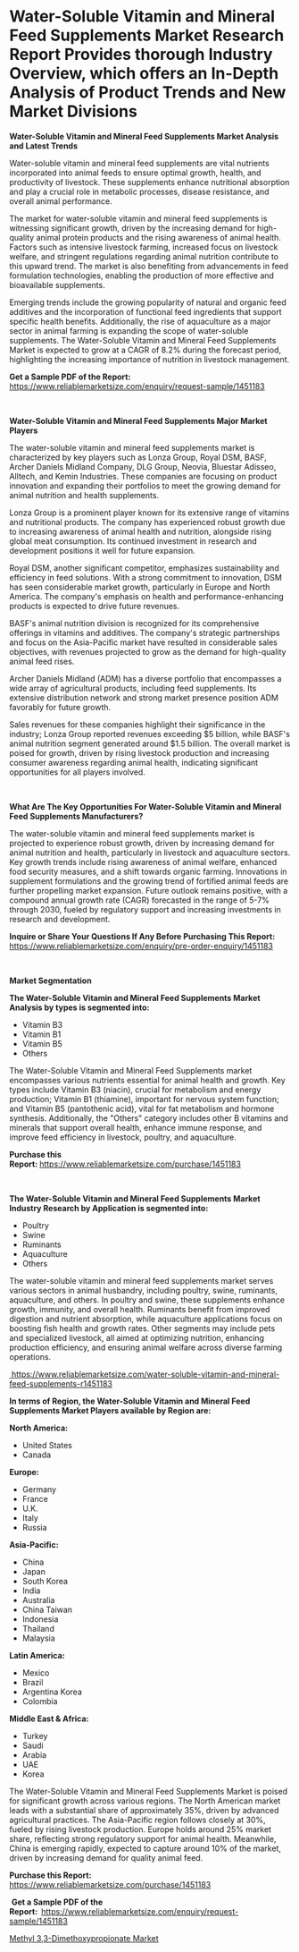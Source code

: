 <p><h1>Water-Soluble Vitamin and Mineral Feed Supplements Market Research Report Provides thorough Industry Overview, which offers an In-Depth Analysis of Product Trends and New Market Divisions</h1></p><p><strong>Water-Soluble Vitamin and Mineral Feed Supplements Market Analysis and Latest Trends</strong></p>
<p><p>Water-soluble vitamin and mineral feed supplements are vital nutrients incorporated into animal feeds to ensure optimal growth, health, and productivity of livestock. These supplements enhance nutritional absorption and play a crucial role in metabolic processes, disease resistance, and overall animal performance.</p><p>The market for water-soluble vitamin and mineral feed supplements is witnessing significant growth, driven by the increasing demand for high-quality animal protein products and the rising awareness of animal health. Factors such as intensive livestock farming, increased focus on livestock welfare, and stringent regulations regarding animal nutrition contribute to this upward trend. The market is also benefiting from advancements in feed formulation technologies, enabling the production of more effective and bioavailable supplements.</p><p>Emerging trends include the growing popularity of natural and organic feed additives and the incorporation of functional feed ingredients that support specific health benefits. Additionally, the rise of aquaculture as a major sector in animal farming is expanding the scope of water-soluble supplements. The Water-Soluble Vitamin and Mineral Feed Supplements Market is expected to grow at a CAGR of 8.2% during the forecast period, highlighting the increasing importance of nutrition in livestock management.</p></p>
<p><strong>Get a Sample PDF of the Report:&nbsp;</strong> <a href="https://www.reliablemarketsize.com/enquiry/request-sample/1451183?utm_campaign=2946&utm_medium=2&utm_source=Github&utm_content=ia&utm_term=03042025&utm_id=water-soluble-vitamin-and-mineral-feed-supplements">https://www.reliablemarketsize.com/enquiry/request-sample/1451183</a></p>
<p>&nbsp;</p>
<p><strong>Water-Soluble Vitamin and Mineral Feed Supplements Major Market Players</strong></p>
<p><p>The water-soluble vitamin and mineral feed supplements market is characterized by key players such as Lonza Group, Royal DSM, BASF, Archer Daniels Midland Company, DLG Group, Neovia, Bluestar Adisseo, Alltech, and Kemin Industries. These companies are focusing on product innovation and expanding their portfolios to meet the growing demand for animal nutrition and health supplements.</p><p>Lonza Group is a prominent player known for its extensive range of vitamins and nutritional products. The company has experienced robust growth due to increasing awareness of animal health and nutrition, alongside rising global meat consumption. Its continued investment in research and development positions it well for future expansion.</p><p>Royal DSM, another significant competitor, emphasizes sustainability and efficiency in feed solutions. With a strong commitment to innovation, DSM has seen considerable market growth, particularly in Europe and North America. The company's emphasis on health and performance-enhancing products is expected to drive future revenues.</p><p>BASF's animal nutrition division is recognized for its comprehensive offerings in vitamins and additives. The company's strategic partnerships and focus on the Asia-Pacific market have resulted in considerable sales objectives, with revenues projected to grow as the demand for high-quality animal feed rises.</p><p>Archer Daniels Midland (ADM) has a diverse portfolio that encompasses a wide array of agricultural products, including feed supplements. Its extensive distribution network and strong market presence position ADM favorably for future growth.</p><p>Sales revenues for these companies highlight their significance in the industry; Lonza Group reported revenues exceeding $5 billion, while BASF's animal nutrition segment generated around $1.5 billion. The overall market is poised for growth, driven by rising livestock production and increasing consumer awareness regarding animal health, indicating significant opportunities for all players involved.</p></p>
<p>&nbsp;</p>
<p><strong>What Are The Key Opportunities For Water-Soluble Vitamin and Mineral Feed Supplements Manufacturers?</strong></p>
<p><p>The water-soluble vitamin and mineral feed supplements market is projected to experience robust growth, driven by increasing demand for animal nutrition and health, particularly in livestock and aquaculture sectors. Key growth trends include rising awareness of animal welfare, enhanced food security measures, and a shift towards organic farming. Innovations in supplement formulations and the growing trend of fortified animal feeds are further propelling market expansion. Future outlook remains positive, with a compound annual growth rate (CAGR) forecasted in the range of 5-7% through 2030, fueled by regulatory support and increasing investments in research and development.</p></p>
<p><strong>Inquire or Share Your Questions If Any Before Purchasing This Report:</strong> <a href="https://www.reliablemarketsize.com/enquiry/pre-order-enquiry/1451183?utm_campaign=2946&utm_medium=2&utm_source=Github&utm_content=ia&utm_term=03042025&utm_id=water-soluble-vitamin-and-mineral-feed-supplements">https://www.reliablemarketsize.com/enquiry/pre-order-enquiry/1451183</a></p>
<p>&nbsp;</p>
<p><strong>Market Segmentation</strong></p>
<p><strong>The Water-Soluble Vitamin and Mineral Feed Supplements Market Analysis by types is segmented into:</strong></p>
<p><ul><li>Vitamin B3</li><li>Vitamin B1</li><li>Vitamin B5</li><li>Others</li></ul></p>
<p><p>The Water-Soluble Vitamin and Mineral Feed Supplements market encompasses various nutrients essential for animal health and growth. Key types include Vitamin B3 (niacin), crucial for metabolism and energy production; Vitamin B1 (thiamine), important for nervous system function; and Vitamin B5 (pantothenic acid), vital for fat metabolism and hormone synthesis. Additionally, the "Others" category includes other B vitamins and minerals that support overall health, enhance immune response, and improve feed efficiency in livestock, poultry, and aquaculture.</p></p>
<p><strong>Purchase this Report:&nbsp;</strong><a href="https://www.reliablemarketsize.com/purchase/1451183?utm_campaign=2946&utm_medium=2&utm_source=Github&utm_content=ia&utm_term=03042025&utm_id=water-soluble-vitamin-and-mineral-feed-supplements">https://www.reliablemarketsize.com/purchase/1451183</a></p>
<p>&nbsp;</p>
<p><strong>The Water-Soluble Vitamin and Mineral Feed Supplements Market Industry Research by Application is segmented into:</strong></p>
<p><ul><li>Poultry</li><li>Swine</li><li>Ruminants</li><li>Aquaculture</li><li>Others</li></ul></p>
<p><p>The water-soluble vitamin and mineral feed supplements market serves various sectors in animal husbandry, including poultry, swine, ruminants, aquaculture, and others. In poultry and swine, these supplements enhance growth, immunity, and overall health. Ruminants benefit from improved digestion and nutrient absorption, while aquaculture applications focus on boosting fish health and growth rates. Other segments may include pets and specialized livestock, all aimed at optimizing nutrition, enhancing production efficiency, and ensuring animal welfare across diverse farming operations.</p></p>
<p><a href="https://www.reliablemarketsize.com/water-soluble-vitamin-and-mineral-feed-supplements-r1451183?utm_campaign=2946&utm_medium=2&utm_source=Github&utm_content=ia&utm_term=03042025&utm_id=water-soluble-vitamin-and-mineral-feed-supplements">&nbsp;https://www.reliablemarketsize.com/water-soluble-vitamin-and-mineral-feed-supplements-r1451183</a></p>
<p><strong>In terms of Region, the Water-Soluble Vitamin and Mineral Feed Supplements Market Players available by Region are:</strong></p>
<p>
    <p> <strong> North America: </strong>
        <ul>
            <li>United States</li>
            <li>Canada</li>
        </ul>
        </p> 
    <p> <strong> Europe: </strong>
        <ul>
            <li>Germany</li>
            <li>France</li>
            <li>U.K.</li>
            <li>Italy</li>
            <li>Russia</li>
        </ul>
        </p> 
    <p> <strong> Asia-Pacific: </strong>
        <ul>
            <li>China</li>
            <li>Japan</li>
            <li>South Korea</li>
            <li>India</li>
            <li>Australia</li>
            <li>China Taiwan</li>
            <li>Indonesia</li>
            <li>Thailand</li>
            <li>Malaysia</li>
        </ul>
        </p> 
    <p> <strong> Latin America: </strong>
        <ul>
            <li>Mexico</li>
            <li>Brazil</li>
            <li>Argentina Korea</li>
            <li>Colombia</li>
        </ul>
        </p> 
    <p> <strong> Middle East & Africa: </strong>
        <ul>
            <li>Turkey</li>
            <li>Saudi</li>
            <li>Arabia</li>
            <li>UAE</li>
            <li>Korea</li>
        </ul>
    </p>
    </p>
<p><p>The Water-Soluble Vitamin and Mineral Feed Supplements Market is poised for significant growth across various regions. The North American market leads with a substantial share of approximately 35%, driven by advanced agricultural practices. The Asia-Pacific region follows closely at 30%, fueled by rising livestock production. Europe holds around 25% market share, reflecting strong regulatory support for animal health. Meanwhile, China is emerging rapidly, expected to capture around 10% of the market, driven by increasing demand for quality animal feed.</p></p>
<p><strong>Purchase this Report: </strong><a href="https://www.reliablemarketsize.com/purchase/1451183?utm_campaign=2946&utm_medium=2&utm_source=Github&utm_content=ia&utm_term=03042025&utm_id=water-soluble-vitamin-and-mineral-feed-supplements">https://www.reliablemarketsize.com/purchase/1451183</a></p>
<p>&nbsp;<strong>Get a Sample PDF of the Report:&nbsp;&nbsp;</strong><a href="https://www.reliablemarketsize.com/enquiry/request-sample/1451183?utm_campaign=2946&utm_medium=2&utm_source=Github&utm_content=ia&utm_term=03042025&utm_id=water-soluble-vitamin-and-mineral-feed-supplements">https://www.reliablemarketsize.com/enquiry/request-sample/1451183</a></p>
<p><strong></strong></p>
<p><p><a href="https://github.com/saroarmaicky/Market-Research-Report-List-1/blob/main/methyl-33-dimethoxypropionate-market.md?utm_campaign=2946&utm_medium=2&utm_source=Github&utm_content=ia&utm_term=03042025&utm_id=water-soluble-vitamin-and-mineral-feed-supplements">Methyl 3,3-Dimethoxypropionate Market</a></p></p>